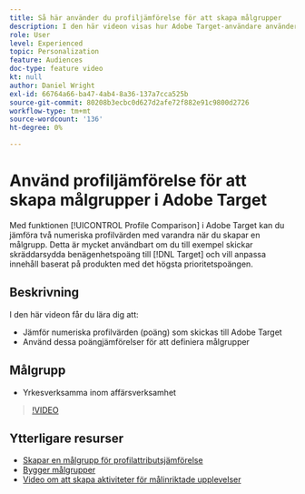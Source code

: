 ```yaml
---
title: Så här använder du profiljämförelse för att skapa målgrupper
description: I den här videon visas hur Adobe Target-användare använder funktionen Profiljämförelse för att jämföra två numeriska profilvärden med varandra när de skapar en målgrupp.
role: User
level: Experienced
topic: Personalization
feature: Audiences
doc-type: feature video
kt: null
author: Daniel Wright
exl-id: 66764a66-ba47-4ab4-8a36-137a7cca525b
source-git-commit: 80208b3ecbc0d627d2afe72f882e91c9800d2726
workflow-type: tm+mt
source-wordcount: '136'
ht-degree: 0%

---
```


# Använd profiljämförelse för att skapa målgrupper i Adobe Target

Med funktionen [!UICONTROL Profile Comparison] i Adobe Target kan du jämföra två numeriska profilvärden med varandra när du skapar en målgrupp. Detta är mycket användbart om du till exempel skickar skräddarsydda benägenhetspoäng till [!DNL Target] och vill anpassa innehåll baserat på produkten med det högsta prioritetspoängen.

## Beskrivning

I den här videon får du lära dig att:

* Jämför numeriska profilvärden (poäng) som skickas till Adobe Target
* Använd dessa poängjämförelser för att definiera målgrupper

## Målgrupp

* Yrkesverksamma inom affärsverksamhet

>[!VIDEO](https://video.tv.adobe.com/v/23218/?quality=12)

## Ytterligare resurser

* [Skapar en målgrupp för profilattributsjämförelse](https://experienceleague.adobe.com/docs/target/using/audiences/create-audiences/creating-a-profile-attribute-comparison-audience.html?lang=en)
* [Bygger målgrupper](https://experienceleague.adobe.com/docs/target/using/audiences/create-audiences/create-audience.html?lang=en)
* [Video om att skapa aktiviteter för målinriktade upplevelser](../activities/create-experience-targeting-activities.md)

